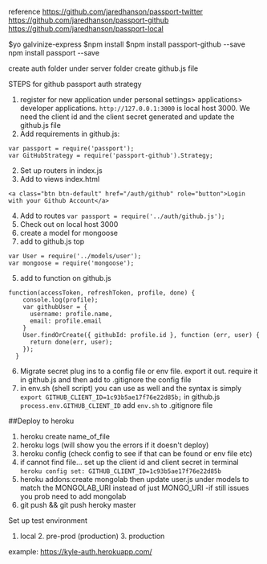 reference
https://github.com/jaredhanson/passport-twitter
https://github.com/jaredhanson/passport-github
https://github.com/jaredhanson/passport-local

$yo galvinize-express
$npm install
$npm install passport-github --save
npm install passport --save

create auth folder under server folder
create github.js file

STEPS for github passport auth strategy
1. register for new application under personal settings> applications> developer applications. ``http://127.0.0.1:3000`` is local host 3000. We need the client id and the client secret generated and update the github.js file
2. Add requirements in github.js: 
``` 
var passport = require('passport');
var GitHubStrategy = require('passport-github').Strategy;
```
2. Set up routers in index.js
3. Add to views index.html
```
<a class="btn btn-default" href="/auth/github" role="button">Login with your Github Account</a>
```
4. Add to routes ``var passport = require('../auth/github.js');``
5. Check out on local host 3000
5. create a model for mongoose
5. add to github.js top
```
var User = require('../models/user');
var mongoose = require('mongoose');
```
5. add to function on github.js
```
function(accessToken, refreshToken, profile, done) {
    console.log(profile);
    var githubUser = {
      username: profile.name,
      email: profile.email
    }
    User.findOrCreate({ githubId: profile.id }, function (err, user) {
      return done(err, user);
    });
  }
```
6. Migrate secret plug ins to a config file or env file. export it out. require it in github.js and then add to .gitignore the config file
7. in env.sh (shell script) you can use as well and the syntax is simply ``export GITHUB_CLIENT_ID=1c93b5ae17f76e22d85b;`` in github.js ``process.env.GITHUB_CLIENT_ID`` add ``env.sh`` to .gitignore file

##Deploy to heroku
1. heroku create name_of_file
2. heroku logs (will show you the errors if it doesn't deploy)
3. heroku config (check config to see if that can be found or env file etc)
4. if cannot find file... set up the client id and client secret in terminal ``heroku config set: GITHUB_CLIENT_ID=1c93b5ae17f76e22d85b ``
5. heroku addons:create mongolab then update user.js under models to match the MONGOLAB_URI instead of just MONGO_URI
-if still issues you prob need to add mongolab
6. git push && git push heroky master


Set up test environment 
1. local 2. pre-prod (production) 3. production

example: https://kyle-auth.herokuapp.com/

